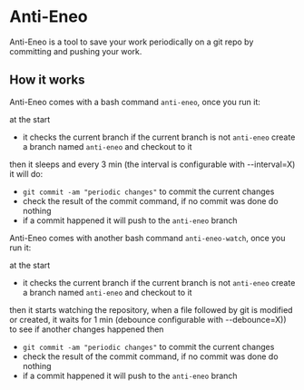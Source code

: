 # Anti-Eneo

Anti-Eneo is a tool to save your work periodically on a git repo by committing and pushing your work.


## How it works

Anti-Eneo comes with a bash command `anti-eneo`, once you run it:

at the start

- it checks the current branch if the current branch is not `anti-eneo` create a branch named `anti-eneo` and checkout to it

then it sleeps and every 3 min (the interval is configurable with --interval=X)
it will do:

 - `git commit -am "periodic changes"` to commit the current changes
 - check the result of the commit command, if no commit was done do nothing
 - if a commit happened it will push to the `anti-eneo` branch


 Anti-Eneo comes with another bash command `anti-eneo-watch`, once you run it:

 at the start

- it checks the current branch if the current branch is not `anti-eneo` create a branch named `anti-eneo` and checkout to it

then it starts watching the repository, when a file followed by git is modified or created, 
it waits for 1 min (debounce configurable with --debounce=X)) to see if another changes happened then

 - `git commit -am "periodic changes"` to commit the current changes
 - check the result of the commit command, if no commit was done do nothing
 - if a commit happened it will push to the `anti-eneo` branch

